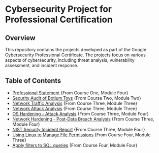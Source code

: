 # Cybersecurity Project for Professional Certification

## Overview
This repository contains the projects developed as part of the Google Cybersecurity Professional Certificate. The projects focus on various aspects of cybersecurity, including threat analysis, vulnerability assessment, and incident response.

## Table of Contents
- [Professional Statement](ProfessionalStatement.md) {From Course One, Module Four}
- [Security Audit of Botium Toys](SecAudit.md) {From Course Two, Module Two}
- [Network Traffic Analysis](NetworkAnalysis.md) {From Course Three, Module Three}
- [Network Attack Analysis](NetworkAttackAnalysis.md) {From Course Three, Module Three}
- [OS Hardening - Attack Analysis](OSHardening.md) {From Course Three, Module Four}
- [Network Hardening - Post-Data Breach Analysis](NetworkHardening.md) {From Course Three, Module Four}
- [NIST Security Incident Report](NIST_Framework.md) {From Course Three, Module Four}
- [Using Linux to Manage File Permissions](LinuxPermissions.md) {From Course Four, Module Three}
- [Apply filters to SQL queries](SQLQueries.md) {From Course Four, Module Four}

